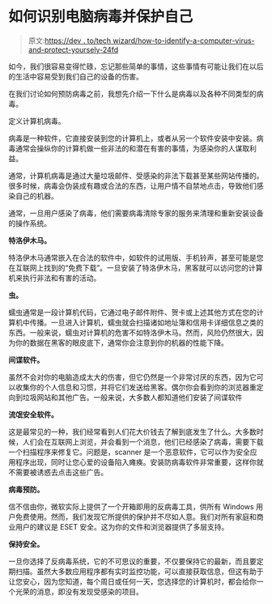 # 如何识别电脑病毒并保护自己

> 原文:[https://dev . to/tech wizard/how-to-identify-a-computer-virus-and-protect-yoursely-24fd](https://dev.to/techwizard/how-to-identify-a-computer-virus-and-protect-yourself-24fd)

如今，我们很容易变得忙碌，忘记那些简单的事情，这些事情有可能让我们在以后的生活中容易受到我们自己的设备的伤害。

在我们讨论如何预防病毒之前，我想先介绍一下什么是病毒以及各种不同类型的病毒。

定义计算机病毒。

病毒是一种软件，它直接安装到您的计算机上，或者从另一个软件安装中安装。病毒通常会操纵你的计算机做一些非法的和潜在有害的事情，为感染你的人谋取利益。

通常，计算机病毒是通过大量垃圾邮件、受感染的非法下载甚至某些网站传播的。很多时候，病毒会伪装成有趣或合法的东西，让用户情不自禁地点击，导致他们感染自己的机器。

通常，一旦用户感染了病毒，他们需要病毒清除专家的服务来清理和重新安装设备的操作系统。

**特洛伊木马。**

特洛伊木马通常嵌入在合法的软件中，如软件的试用版、手机铃声，甚至可能是您在互联网上找到的“免费下载”。一旦安装了特洛伊木马，黑客就可以访问您的计算机来执行非法和有害的活动。

**虫。**

蠕虫通常是一段计算机代码，它通过电子邮件附件、贺卡或上述其他方式在您的计算机中传播。一旦进入计算机，蠕虫就会扫描诸如地址簿和信用卡详细信息之类的东西。一般来说，蠕虫对计算机的危害不如特洛伊木马。然而，风险仍然很大，因为你的数据在黑客的眼皮底下，通常你会注意到你的机器的性能下降。

**间谍软件。**

虽然不会对你的电脑造成太大的伤害，但它仍然是一个非常讨厌的东西，因为它可以收集你的个人信息和习惯，并将它们发送给黑客。偶尔你会看到你的浏览器重定向到垃圾网站和其他广告。一般来说，大多数人都知道他们安装了间谍软件

**流氓安全软件。**

这是最常见的一种，我们经常看到人们花大价钱去了解到底发生了什么。大多数时候，人们会在互联网上浏览，并会看到一个消息，他们已经感染了病毒，需要下载一个扫描程序来修复它。问题是，scanner 是一个恶意软件，它可以作为安全应用程序出现，同时让您心爱的设备陷入瘫痪。安装防病毒软件非常重要，这样你就不需要被诱惑去点击这些广告。

**病毒预防。**

信不信由你，微软实际上提供了一个开箱即用的反病毒工具，供所有 Windows 用户免费使用。然而，我们发现它所提供的保护并不尽如人意。我们对所有家庭和商业用户的建议是 ESET 安全。这为你的文件和浏览器提供了多层支持。

**保持安全。**

一旦你选择了反病毒系统，它的不可思议的重要，不仅要保持它的最新，而且要定期扫描。虽然大多数应用程序都有实时监控功能，可以直接获取信息，但这有助于让您安心，因为您知道，每个周日或任何一天，您选择您的计算机时，都会给你一个光荣的消息，即没有发现受感染的项目。